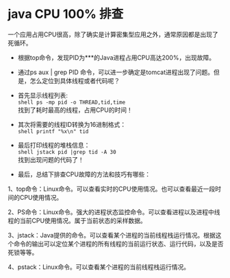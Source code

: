 # java CPU 100% 排查    
一个应用占用CPU很高，除了确实是计算密集型应用之外，通常原因都是出现了死循环。    
* 根据top命令，发现PID为***的Java进程占用CPU高达200%，出现故障。    
* 通过ps aux | grep PID 命令，可以进一步确定是tomcat进程出现了问题。但是，怎么定位到具体线程或者代码呢？    
* 首先显示线程列表:    
`shell
ps -mp pid -o THREAD,tid,time
`    
找到了耗时最高的线程，占用CPU的时间！    

* 其次将需要的线程ID转换为16进制格式：    
`shell
printf "%x\n" tid
`    
* 最后打印线程的堆栈信息：    
`shell
jstack pid |grep tid -A 30
`  
找到出现问题的代码了！

* 最后，总结下排查CPU故障的方法和技巧有哪些：    

1、top命令：Linux命令。可以查看实时的CPU使用情况。也可以查看最近一段时间的CPU使用情况。    

2、PS命令：Linux命令。强大的进程状态监控命令。可以查看进程以及进程中线程的当前CPU使用情况。属于当前状态的采样数据。    

3、jstack：Java提供的命令。可以查看某个进程的当前线程栈运行情况。根据这个命令的输出可以定位某个进程的所有线程的当前运行状态、运行代码，以及是否死锁等等。    

4、pstack：Linux命令。可以查看某个进程的当前线程栈运行情况。    
